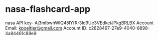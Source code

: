 # nasa-flashcard-app

nasa API key- Aj3mIbwhWlQ45lYfRr3ld9Ue3VEdkeiJPkgBRLBX
Account Email: kpoeltler@gmail.com
Account ID: c2828497-27e9-4040-8898-4a84461c88e9